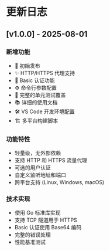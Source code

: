 # 更新日志

## [v1.0.0] - 2025-08-01

### 新增功能
- 🎉 初始发布
- ✨ HTTP/HTTPS 代理支持
- 🔐 Basic 认证功能
- ⚙️ 命令行参数配置
- 🧪 完整的单元测试覆盖
- 📚 详细的使用文档
- 🛠️ VS Code 开发环境配置
- 🏗️ 多平台构建脚本

### 功能特性
- 轻量级，无外部依赖
- 支持 HTTP 和 HTTPS 流量代理
- 可选的用户认证
- 自定义监听地址和端口
- 跨平台支持 (Linux, Windows, macOS)

### 技术实现
- 使用 Go 标准库实现
- 支持 TCP 隧道用于 HTTPS
- Basic 认证使用 Base64 编码
- 完整的错误处理
- 性能基准测试
